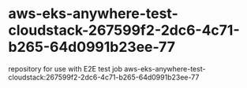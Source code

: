 # aws-eks-anywhere-test-cloudstack-267599f2-2dc6-4c71-b265-64d0991b23ee-77
repository for use with E2E test job aws-eks-anywhere-test-cloudstack:267599f2-2dc6-4c71-b265-64d0991b23ee-77
